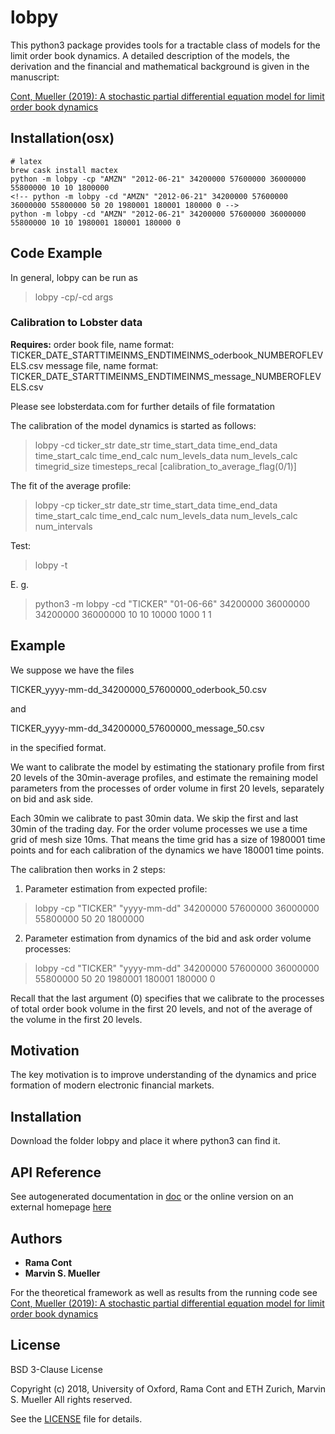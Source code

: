 # lobpy


This python3 package provides tools for a tractable class of models for the limit order book dynamics. A detailed description of the models, the derivation and the financial and mathematical background is given in the manuscript: 

[Cont, Mueller (2019): A stochastic partial differential equation model for limit order book dynamics](https://arxiv.org/abs/1904.03058 )

## Installation(osx)
```
# latex
brew cask install mactex
python -m lobpy -cp "AMZN" "2012-06-21" 34200000 57600000 36000000 55800000 10 10 1800000
<!-- python -m lobpy -cd "AMZN" "2012-06-21" 34200000 57600000 36000000 55800000 50 20 1980001 180001 180000 0 -->
python -m lobpy -cd "AMZN" "2012-06-21" 34200000 57600000 36000000 55800000 10 10 1980001 180001 180000 0
```

## Code Example



In general, lobpy can be run as

> lobpy -cp/-cd args


### Calibration to Lobster data

**Requires:**
order book file, name format: TICKER_DATE_STARTTIMEINMS_ENDTIMEINMS_oderbook_NUMBEROFLEVELS.csv
message file, name format: TICKER_DATE_STARTTIMEINMS_ENDTIMEINMS_message_NUMBEROFLEVELS.csv

Please see lobsterdata.com for further details of file formatation

The calibration of the model dynamics is started as follows:

> lobpy -cd ticker_str date_str time_start_data time_end_data time_start_calc time_end_calc num_levels_data num_levels_calc timegrid_size timesteps_recal [calibration_to_average_flag(0/1)]

The fit of the average profile: 

> lobpy -cp ticker_str date_str time_start_data time_end_data time_start_calc time_end_calc num_levels_data num_levels_calc num_intervals


Test:
> lobpy -t


E. g. 

> python3 -m lobpy -cd "TICKER" "01-06-66" 34200000 36000000 34200000 36000000 10 10 10000 1000 1 1



## Example

We suppose we have the files

TICKER_yyyy-mm-dd_34200000_57600000_oderbook_50.csv

and

TICKER_yyyy-mm-dd_34200000_57600000_message_50.csv

in the specified format.

We want to calibrate the model by estimating the stationary profile from first 20 levels of the 30min-average profiles, and estimate the remaining model parameters from the processes of order volume in first 20 levels, separately on bid and ask side. 

Each 30min we calibrate to past 30min data. We skip the first and last 30min of the trading day. 
For the order volume processes we use a time grid of mesh size 10ms. That means the time grid has a size of 1980001 time points and for each calibration of the dynamics we have 180001 time points.  

The calibration then works in 2 steps:

1) Parameter estimation from expected profile: 
> lobpy -cp "TICKER" "yyyy-mm-dd" 34200000 57600000 36000000 55800000 50 20 1800000

2) Parameter estimation from dynamics of the bid and ask order volume processes:

> lobpy -cd "TICKER" "yyyy-mm-dd" 34200000 57600000 36000000 55800000 50 20 1980001 180001 180000 0

Recall that the last argument (0) specifies that we calibrate to the processes of total order book volume in the first 20 levels, and not of the average of the volume in the first 20 levels. 


## Motivation

The key motivation is to improve understanding of the dynamics and price formation of modern electronic financial markets. 


## Installation

Download the folder lobpy and place it where python3 can find it. 

## API Reference

See autogenerated documentation in [doc](doc) or the online version on an external homepage [here](https://people.math.ethz.ch/~marvmuel/lobpydoc/doc/lobpy.html)


## Authors

* **Rama Cont** 
* **Marvin S. Mueller** 

For the theoretical framework as well as results from the running code see [Cont, Mueller (2019): A stochastic partial differential equation model for limit order book dynamics](https://arxiv.org/abs/1904.03058 )


## License

BSD 3-Clause License

Copyright (c) 2018, University of Oxford, Rama Cont and ETH Zurich, Marvin S. Mueller
All rights reserved.

See the [LICENSE](LICENSE) file for details.


